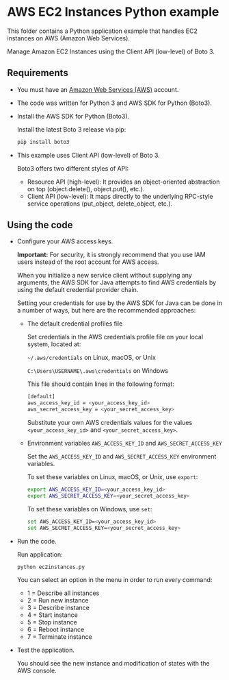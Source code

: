 # AWS EC2 Instances Python example

This folder contains a Python application example that handles EC2 instances on AWS (Amazon Web Services).

Manage Amazon EC2 Instances using the Client API (low-level) of Boto 3.

## Requirements

* You must have an [Amazon Web Services (AWS)](http://aws.amazon.com/) account.
* The code was written for Python 3 and AWS SDK for Python (Boto3).
* Install the AWS SDK for Python (Boto3).

  Install the latest Boto 3 release via pip:

  ```bash
  pip install boto3
  ```

* This example uses Client API (low-level) of Boto 3.

  Boto3 offers two different styles of API:

  * Resource API (high-level): It provides an object-oriented abstraction on top (object.delete(), object.put(), etc.).
  * Client API (low-level): It maps directly to the underlying RPC-style service operations (put_object, delete_object, etc.).

## Using the code

* Configure your AWS access keys.

  **Important:** For security, it is strongly recommend that you use IAM users instead of the root account for AWS access.

  When you initialize a new service client without supplying any arguments, the AWS SDK for Java attempts to find AWS credentials by using the default credential provider chain.

  Setting your credentials for use by the AWS SDK for Java can be done in a number of ways, but here are the recommended approaches:

  * The default credential profiles file
  
    Set credentials in the AWS credentials profile file on your local system, located at:

    `~/.aws/credentials` on Linux, macOS, or Unix

    `C:\Users\USERNAME\.aws\credentials` on Windows

    This file should contain lines in the following format:

    ```bash
    [default]
    aws_access_key_id = <your_access_key_id>
    aws_secret_access_key = <your_secret_access_key>
    ```
    Substitute your own AWS credentials values for the values `<your_access_key_id>` and `<your_secret_access_key>`.

  * Environment variables `AWS_ACCESS_KEY_ID` and `AWS_SECRET_ACCESS_KEY`
  
    Set the `AWS_ACCESS_KEY_ID` and `AWS_SECRET_ACCESS_KEY` environment variables.

    To set these variables on Linux, macOS, or Unix, use `export`:

    ```bash
    export AWS_ACCESS_KEY_ID=<your_access_key_id>
    export AWS_SECRET_ACCESS_KEY=<your_secret_access_key>
    ```

    To set these variables on Windows, use `set`:

    ```bash
    set AWS_ACCESS_KEY_ID=<your_access_key_id>
    set AWS_SECRET_ACCESS_KEY=<your_secret_access_key>
    ```

* Run the code.

  Run application:

  ```bash
  python ec2instances.py
  ```

  You can select an option in the menu in order to run every command:

  * 1 = Describe all instances
  * 2 = Run new instance
  * 3 = Describe instance
  * 4 = Start instance
  * 5 = Stop instance
  * 6 = Reboot instance
  * 7 = Terminate instance

* Test the application.

  You should see the new instance and modification of states with the AWS console.
